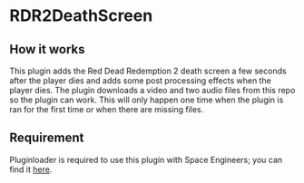# RDR2DeathScreen

## How it works

This plugin adds the Red Dead Redemption 2 death screen a few seconds after the player dies and adds some post processing effects when the player dies. The plugin downloads a video and two audio files from this repo so the plugin can work. This will only happen one time when the plugin is ran for the first time or when there are missing files.

## Requirement

Pluginloader is required to use this plugin with Space Engineers; you can find it [here](https://github.com/austinvaness/PluginLoader).
